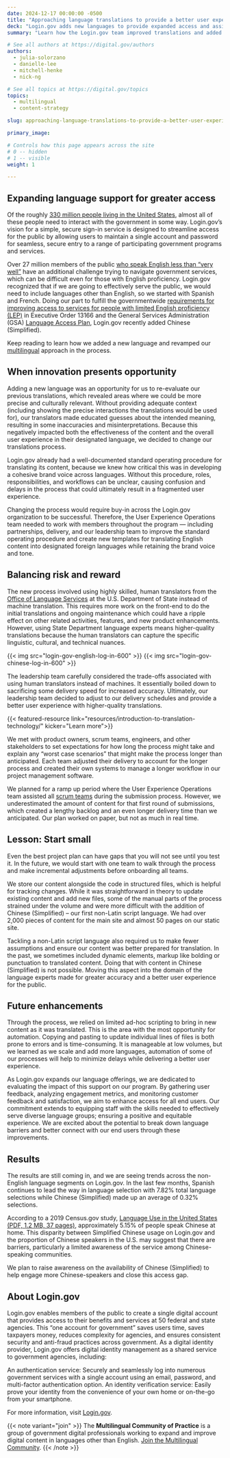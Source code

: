 ```yaml
---
date: 2024-12-17 00:00:00 -0500
title: "Approaching language translations to provide a better user experience: A Login.gov case study"
deck: "Login.gov adds new languages to provide expanded access and assistance to the public."
summary: "Learn how the Login.gov team improved translations and added a new language to enhance their service."

# See all authors at https://digital.gov/authors
authors:
  - julia-solorzano
  - danielle-lee
  - mitchell-henke
  - nick-ng

# See all topics at https://digital.gov/topics
topics:
  - multilingual
  - content-strategy

slug: approaching-language-translations-to-provide-a-better-user-experience

primary_image: 

# Controls how this page appears across the site
# 0 -- hidden
# 1 -- visible
weight: 1

---
```


## Expanding language support for greater access

Of the roughly [330 million people living in the United States](https://www.census.gov/library/stories/2020/07/census-bureau-estimates-united-states-population-reached-330-million-today.html), almost all of these people need to interact with the government in some way. Login.gov’s vision for a simple, secure sign-in service is designed to streamline access for the public by allowing users to maintain a single account and password for seamless, secure entry to a range of participating government programs and services. 

Over 27 million members of the public [who speak English less than “very well”](https://www.census.gov/library/visualizations/interactive/people-that-speak-english-less-than-very-well.html) have an additional challenge trying to navigate government services, which can be difficult even for those with English proficiency. Login.gov recognized that if we are going to effectively serve the public, we would need to include languages other than English, so we started with Spanish and French. Doing our part to fulfill the governmentwide [requirements for improving access to services for people with limited English proficiency (LEP)](https://digital.gov/resources/requirements-for-improving-access-to-services-for-people-with-limited-english-proficiency-lep/) in Executive Order 13166 and the General Services Administration (GSA) [Language Access Plan](https://www.gsa.gov/directives-library/language-access-plan), Login.gov recently added Chinese (Simplified). 

Keep reading to learn how we added a new language and revamped our [multilingual](https://digital.gov/topics/multilingual/) approach in the process.

## When innovation presents opportunity

Adding a new language was an opportunity for us to re-evaluate our previous translations, which revealed areas where we could be more precise and culturally relevant. Without providing adequate context (including showing the precise interactions the translations would be used for), our translators made educated guesses about the intended meaning, resulting in some inaccuracies and misinterpretations. Because this negatively impacted both the effectiveness of the content and the overall user experience in their designated language, we decided to change our translations process.

Login.gov already had a well-documented standard operating procedure for translating its content, because we knew how critical this was in developing a cohesive brand voice across languages. Without this procedure, roles, responsibilities, and workflows can be unclear, causing confusion and delays in the process that could ultimately result in a fragmented user experience.  

Changing the process would require buy-in across the Login.gov organization to be successful. Therefore, the User Experience Operations team needed to work with members throughout the program — including partnerships, delivery, and our leadership team to improve the standard operating procedure and create new templates for translating English content into designated foreign languages while retaining the brand voice and tone. 

## Balancing risk and reward

The new process involved using highly skilled, human translators from the [Office of Language Services](https://www.state.gov/about-us-ols/translating/) at the U.S. Department of State instead of machine translation. This requires more work on the front-end to do the initial translations and ongoing maintenance which could have a ripple effect on other related activities, features, and new product enhancements. However, using State Department language experts means higher-quality translations because the human translators can capture the specific linguistic, cultural, and technical nuances.

{{< img src="login-gov-english-log-in-600" >}} {{< img src="login-gov-chinese-log-in-600" >}}

The leadership team carefully considered the trade-offs associated with using human translators instead of machines. It essentially boiled down to sacrificing some delivery speed for increased accuracy. Ultimately, our leadership team decided to adjust to our delivery schedules and provide a better user experience with higher-quality translations. 

{{< featured-resource link="resources/introduction-to-translation-technology/" kicker="Learn more">}}

We met with product owners, scrum teams, engineers, and other stakeholders to set expectations for how long the process might take and explain any “worst case scenarios” that might make the process longer than anticipated. Each team adjusted their delivery to account for the longer process and created their own systems to manage a longer workflow in our project management software.

We planned for a ramp up period where the User Experience Operations team assisted all [scrum teams](https://guides.18f.gov/agile/agile-lexicon/) during the submission process. However, we underestimated the amount of content for that first round of submissions, which created a lengthy backlog and an even longer delivery time than we anticipated. Our plan worked on paper, but not as much in real time. 

## Lesson: Start small

Even the best project plan can have gaps that you will not see until you test it. In the future, we would start with one team to walk through the process and make incremental adjustments before onboarding all teams. 

We store our content alongside the code in structured files, which is helpful for tracking changes. While it was straightforward in theory to update existing content and add new files, some of the manual parts of the process strained under the volume and were more difficult with the addition of Chinese (Simplified) – our first non-Latin script language. We had over 2,000 pieces of content for the main site and almost 50 pages on our static site.

Tackling a non-Latin script language also required us to make fewer assumptions and ensure our content was better prepared for translation.  In the past, we sometimes included dynamic elements, markup like bolding or punctuation to translated content. Doing that with content in Chinese (Simplified) is not possible. Moving this aspect into the domain of the language experts made for greater accuracy and a better user experience for the public.

## Future enhancements
Through the process, we relied on limited ad-hoc scripting to bring in new content as it was translated. This is the area with the most opportunity for automation. Copying and pasting to update individual lines of files is both prone to errors and is time-consuming. It is manageable at low volumes, but we learned as we scale and add more languages, automation of some of our processes will help to minimize delays while delivering a better user experience.

As Login.gov expands our language offerings, we are dedicated to evaluating the impact of this support on our program. By gathering user feedback, analyzing engagement metrics, and monitoring customer feedback and satisfaction, we aim to enhance access for all end users. Our commitment extends to equipping staff with the skills needed to effectively serve diverse language groups; ensuring a positive and equitable experience. We are excited about the potential to break down language barriers and better connect with our end users through these improvements.

## Results
The results are still coming in, and we are seeing trends across the non-English language segments on Login.gov. In the last few months, Spanish continues to lead the way in language selection with 7.82% total language selections while Chinese (Simplified) made up an average of 0.32% selections. 

According to a 2019 Census.gov study, [Language Use in the United States (PDF, 1.2 MB, 37 pages)](https://www.census.gov/content/dam/Census/library/publications/2022/acs/acs-50.pdf), approximately 5.15% of people speak Chinese at home. This disparity between Simplified Chinese usage on Login.gov and the proportion of Chinese speakers in the U.S. may suggest that there are barriers, particularly a limited awareness of the service among Chinese-speaking communities. 

We plan to raise awareness on the availability of Chinese (Simplified) to help engage more Chinese-speakers and close this access gap.

## About Login.gov
Login.gov enables members of the public to create a single digital account that provides access to their benefits and services at 50 federal and state agencies. This “one account for government” saves users time, saves taxpayers money, reduces complexity for agencies, and ensures consistent security and anti-fraud practices across government. As a digital identity provider, Login.gov offers digital identity management as a shared service to government agencies, including:

An authentication service: Securely and seamlessly log into numerous government services with a single account using an email, password, and multi-factor authentication option.
An identity verification service: Easily prove your identity from the convenience of your own home or on-the-go from your smartphone.

For more information, visit [Login.gov](https://www.login.gov).

{{< note variant="join" >}}
The **Multilingual Community of Practice** is a group of government digital professionals working to expand and improve digital content in languages other than English. [Join the Multilingual Community](https://digital.gov/communities/multilingual/).
{{< /note >}}

